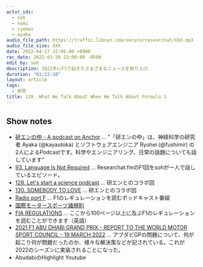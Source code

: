 ```yaml
---
actor_ids:
  - soh
  - nami
  - ryohei
  - ayaka
audio_file_path: https://traffic.libsyn.com/secure/researchat/XXX.mp3
audio_file_size: XXX
date: 2022-04-17 12:05:00 +0900
rec_date: 2022-03-26 23:00:00 -0500
edit_by: soh
description: 2021年にF1で起きたさまざまなニュースを取り上げ、
duration: "01:22:10"
layout: article
tags:
  - 研究
title: 138. What We Talk About When We Talk About Formula 1
---
```


## Show notes
- [研エンの仲 - A podcast on Anchor](https://anchor.fm) ... "「研エンの仲」は、神経科学の研究者 Ayaka (@kayautoka) とソフトウェアエンジニア Ryohei (@fushimir)
の2人によるPodcastです。科学やエンジニアリング、日常の話題についても話しています"
- [93. Language Is Not Required](https://researchat.fm/episode/93) ... Researchat.fmのF1回をsohが一人で話しているエピソード。
- [128. Let's start a science podcast](https://researchat.fm/episode/128) ... 研エンとのコラボ回
- [130. SOMEBODY TO LOVE](https://researchat.fm/episode/130) ... 研エンとのコラボ回
- [Radio port F](https://www.listennotes.com/podcasts/radio-port-f-port-f-8oyx_3SjNp2/) ... F1のレギュレーションを読むポッドキャスト番組
- [国際モータースポーツ諸規則](https://motorsports.jaf.or.jp/regulations/information/international)
- [FIA REGULATIONS](https://www.fia.com/regulation/category/110) ... ここから100ページ以上に及ぶF1のレギュレーションを読むことができます（英語）
- [2021 F1 ABU DHABI GRAND PRIX - REPORT TO THE WORLD MOTOR SPORT COUNCIL - 19 MARCH 2022](https://www.fia.com/2021-f1-abu-dhabi-grand-prix-report-world-motor-sport-council-19-march-2022) ... アブダビGPの問題について、何が起こり何が問題だったのか、様々な解決策などが記されている。これが2022のシーズンに実装されることになった。
- AbudabiのHighlight Youtube
